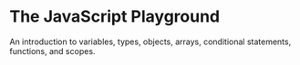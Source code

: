 # The JavaScript Playground
An introduction to variables, types, objects, arrays, conditional statements, functions, and scopes.